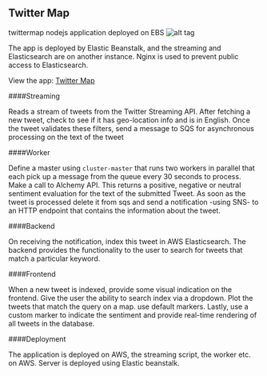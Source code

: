 ## Twitter Map
twittermap nodejs application deployed on EBS
![alt tag](https://github.com/chickenPopcorn/twittermap/blob/master/twittermap.png)

The app is deployed by Elastic Beanstalk, and the streaming and Elasticsearch are on another instance. 
Nginx is used to prevent public access to Elasticsearch.

View the app: [Twitter Map](http://sample-env.pcchgwuwwk.us-east-1.elasticbeanstalk.com/)

####Streaming

Reads a stream of tweets from the Twitter Streaming API. After fetching a new tweet, check to see if it has geo-location info and is in English.
Once the tweet validates these filters, send a message to SQS for asynchronous processing on the text of the tweet

####Worker

Define a master using `cluster-master` that runs two workers in parallel that each pick up a message from the queue every 30 seconds to process. Make a call to Alchemy API. This returns a positive, negative or neutral sentiment evaluation for the text of the submitted Tweet.
As soon as the tweet is processed delete it from sqs and send a notification -using SNS- to an HTTP endpoint that contains the information about the tweet.

####Backend

On receiving the notification, index this tweet in AWS Elasticsearch. The backend provides the functionality to the user to search for tweets that match a particular keyword. 

####Frontend

When a new tweet is indexed, provide some visual indication on the frontend. Give the user the ability to search index via a dropdown.
Plot the tweets that match the query on a map. use default markers.
Lastly, use a custom marker to indicate the sentiment and provide real-time rendering of all tweets in the database.

####Deployment

The application is deployed on AWS, the streaming script, the worker etc. on AWS.
Server is deployed using Elastic beanstalk.